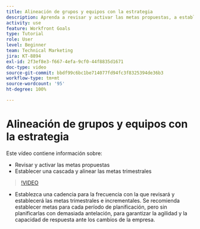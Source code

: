 ```yaml
---
title: Alineación de grupos y equipos con la estrategia
description: Aprenda a revisar y activar las metas propuestas, a establecer una cascada y alinear las metas trimestrales con [!DNL Goals].
activity: use
feature: Workfront Goals
type: Tutorial
role: User
level: Beginner
team: Technical Marketing
jira: KT-8894
exl-id: 2f3ef8e3-f667-4efa-9cf0-44f8835d1671
doc-type: video
source-git-commit: bbdf99c6bc1be714077fd94fc3f8325394de36b3
workflow-type: tm+mt
source-wordcount: '95'
ht-degree: 100%

---
```


# Alineación de grupos y equipos con la estrategia

Este vídeo contiene información sobre:

* Revisar y activar las metas propuestas
* Establecer una cascada y alinear las metas trimestrales

>[!VIDEO](https://video.tv.adobe.com/v/335188/?quality=12&learn=on&enablevpops=1)

<!--
Pro-tips graphic
-->

* Establezca una cadencia para la frecuencia con la que revisará y establecerá las metas trimestrales e incrementales. Se recomienda establecer metas para cada período de planificación, pero sin planificarlas con demasiada antelación, para garantizar la agilidad y la capacidad de respuesta ante los cambios de la empresa.
